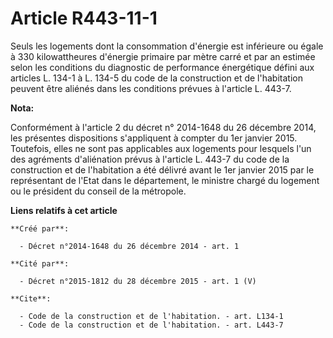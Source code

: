 # Article R443-11-1

Seuls les logements dont la consommation d'énergie est inférieure ou égale à 330 kilowattheures d'énergie primaire par mètre
carré et par an estimée selon les conditions du diagnostic de performance énergétique défini aux articles L. 134-1 à L. 134-5
du code de la construction et de l'habitation peuvent être aliénés dans les conditions prévues à l'article L. 443-7.

**Nota:**

Conformément à l'article 2 du décret n° 2014-1648 du 26 décembre 2014, les présentes dispositions s'appliquent à compter du
1er janvier 2015. Toutefois, elles ne sont pas applicables aux logements pour lesquels l'un des agréments d'aliénation prévus
à l'article L. 443-7 du code de la construction et de l'habitation a été délivré avant le 1er janvier 2015 par le
représentant de l'Etat dans le département, le ministre chargé du logement ou le président du conseil de la métropole.

**Liens relatifs à cet article**

	**Créé par**:

	  - Décret n°2014-1648 du 26 décembre 2014 - art. 1

	**Cité par**:

	  - Décret n°2015-1812 du 28 décembre 2015 - art. 1 (V)

	**Cite**:

	  - Code de la construction et de l'habitation. - art. L134-1
	  - Code de la construction et de l'habitation. - art. L443-7
